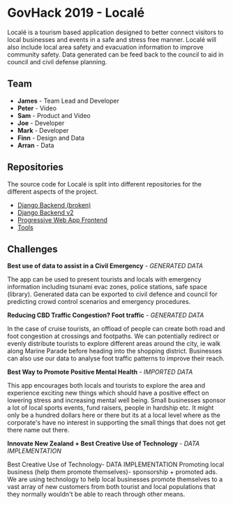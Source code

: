 # GovHack 2019 - Localé

Localé is a tourism based application designed to better connect visitors to local businesses and events in a safe and stress free manner. Localé will also include local area safety and evacuation information to improve community safety. Data generated can be feed back to the council to aid in council and civil defense planning.

## Team

* **James** - Team Lead and Developer
* **Peter** - Video
* **Sam** - Product and Video
* **Joe** - Developer
* **Mark** - Developer
* **Finn** - Design and Data
* **Arran** - Data

## Repositories

The source code for Localé is split into different repositories for the different aspects of the project.

* [Django Backend (broken)](https://github.com/TeamIO-NZ/locale-backend/)
* [Django Backend v2](https://github.com/TeamIO-NZ/locale-backend-v2/)
* [Progressive Web App Frontend](https://github.com/TeamIO-NZ/locale-pwa/)
* [Tools](https://github.com/TeamIO-NZ/local-tools)

## Challenges

**Best use of data to assist in a Civil Emergency** - *GENERATED DATA*

The app can be used to present tourists and locals with emergency information including tsunami evac zones, police stations, safe space (library). Generated data can be exported to civil defence and council for predicting crowd control scenarios and emergency procedures.

**Reducing CBD Traffic Congestion? Foot traffic** - *GENERATED DATA*

In the case of cruise tourists, an offload of people can create both road and foot congestion at crossings and footpaths. We can potentially redirect or evenly distribute tourists to explore different areas around the city, ie walk along Marine Parade before heading into the shopping district. Businesses can also use our data to analyse foot traffic patterns to improve their reach.

**Best Way to Promote Positive Mental Health** - *IMPORTED DATA*

This app encourages both locals and tourists to explore the area and experience exciting new things which should have a positive effect on lowering stress and increasing mental well being. Small businesses sponsor a lot of local sports events, fund raisers, people in hardship etc. It might only be a hundred dollars here or there but its at a local level where as the corporate's have no interest in supporting the small things that does not get there name out there.

**Innovate New Zealand + Best Creative Use of Technology** - *DATA IMPLEMENTATION*

Best Creative Use of Technology- DATA IMPLEMENTATION Promoting local business (help them promote themselves)- sponsorship + promoted ads. We are using technology to help local businesses promote themselves to a vast array of new customers from both tourist and local populations that they normally wouldn't be able to reach through other means.
